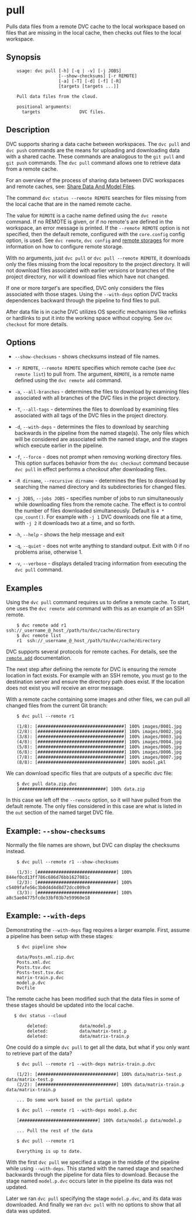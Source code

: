 # pull

Pulls data files from a remote DVC cache to the local workspace based on files
that are missing in the local cache, then checks out files to the local
workspace.

## Synopsis

```usage
    usage: dvc pull [-h] [-q | -v] [-j JOBS]
                    [--show-checksums] [-r REMOTE]
                    [-a] [-T] [-d] [-f] [-R]
                    [targets [targets ...]]

    Pull data files from the cloud.

    positional arguments:
      targets               DVC files.
```

## Description

DVC supports sharing a data cache between workspaces.  The `dvc pull` and
`dvc push` commands are the means for uploading and downloading data with a
shared cache.  These commands are analogous to the `git pull` and `git push`
commands. The `dvc pull` command allows one to retrieve data from a remote cache.

For an overview of the process of sharing data between DVC workspaces and remote
caches, see:
[Share Data And Model Files](/doc/use-cases/share-data-and-model-files).

The command `dvc status --remote REMOTE` searches for files missing from the
local cache that are in the named remote cache.

The value for `REMOTE` is a cache name defined using the `dvc remote` command.
If no REMOTE is given, or if no remote's are defined in the workspace, an error
message is printed.  If the `--remote REMOTE` option is not specified, then the
default remote, configured with the `core.config` config option, is used.  See
`dvc remote`, `dvc config` and [remote storages](/doc/get-started/configure)
for more information on how to configure remote storage.

With no arguments, just `dvc pull` or `dvc pull --remote REMOTE`, it downloads
only the files missing from the local repository to the project directory.  It
will not download files associated with earlier versions or branches of the
project directory, nor will it download files which have not changed.

If one or more _target_'s are specified, DVC only considers the files associated
with those stages.  Using the `--with-deps` option DVC tracks dependences
backward through the pipeline to find files to pull.

After data file is in cache DVC utilizes OS specific mechanisms like reflinks or
hardlinks to put it into the working space without copying. See `dvc checkout`
for more details.

## Options

* `--show-checksums` - shows checksums instead of file names.

* `-r REMOTE`, `--remote REMOTE` specifies which remote cache 
  (see `dvc remote list`) to pull from. The argument, `REMOTE`, is a
  remote name defined using the `dvc remote add` command.

* `-a`, `--all-branches` - determines the files to download by examining files
  associated with all branches of the DVC files in the project directory.

* `-T`, `--all-tags` - determines the files to download by examining files
  associated with all tags of the DVC files in the project directory.

* `-d`, `--with-deps` - determines the files to download by searching backwards
  in the pipeline from the named stage(s).  The only files which will be
  considered are associated with the named stage, and the stages which execute
  earlier in the pipeline.

* `-f`, `--force` - does not prompt when removing working directory files. This
  option surfaces behavior from the `dvc checkout` command because `dvc pull`
  in effect performs a _checkout_ after downloading files.

* `-R dirname`, `--recursive dirname` - determines the files to download by
  searching the named directory and its subdirectories for changed files.

* `-j JOBS`, `--jobs JOBS` - specifies number of jobs to run simultaneously while
  downloading files from the remote cache.  The effect is to control the number
  of files downloaded simultaneously.  Default is `4 * cpu_count()`. For example
  with `-j 1` DVC downloads one file at a time, with `-j 2` it downloads two at
  a time, and so forth.

* `-h`, `--help` - shows the help message and exit

* `-q`, `--quiet` - does not write anything to standard output. Exit with 0 if
  no problems arise, otherwise 1.

* `-v`, `--verbose` - displays detailed tracing information from executing the
  `dvc pull` command.

## Examples

Using the `dvc pull` command requires us to define a remote cache.  To start,
one uses the `dvc remote add` command with this as an example of an SSH remote.

```dvc
    $ dvc remote add r1 ssh://_username_@_host_/path/to/dvc/cache/directory
    $ dvc remote list
    r1	ssh://_username_@_host_/path/to/dvc/cache/directory
```

DVC supports several protocols for remote caches.  For details, see the
[`remote add`](/doc/commands-reference/remote-add) documentation.

The next step after defining the remote for DVC is ensuring the remote location
in fact exists.  For example with an SSH remote, you must go to the destination
server and ensure the directory path does exist.  If the location does not exist
you will receive an error message.

With a remote cache containing some images and other files, we can pull all
changed files from the current Git branch:

```dvc
    $ dvc pull --remote r1

    (1/8): [#################################] 100% images/0001.jpg
    (2/8): [#################################] 100% images/0002.jpg
    (3/8): [#################################] 100% images/0003.jpg
    (4/8): [#################################] 100% images/0004.jpg
    (5/8): [#################################] 100% images/0005.jpg
    (6/8): [#################################] 100% images/0006.jpg
    (7/8): [#################################] 100% images/0007.jpg
    (8/8): [#################################] 100% model.pkl
```

We can download specific files that are outputs of a specific dvc file:

```dvc
    $ dvc pull data.zip.dvc
    [#################################] 100% data.zip
```

In this case we left off the `--remote` option, so it will have pulled from the
default remote.  The only files considered in this case are what is listed in
the `out` section of the named target DVC file.

## Example: `--show-checksums`

Normally the file names are shown, but DVC can display the checksums instead.

```dvc
    $ dvc pull --remote r1 --show-checksums

    (1/3): [##############################] 100% 844ef0cd13ff786c686d76bb1627081c
    (2/3): [##############################] 100% c5409fafe56c3b0d4d4d8d72dcc009c0
    (3/3): [##############################] 100% a8c5ae04775fcde33bf03b7e59960e18
```

## Example: `--with-deps`

Demonstrating the `--with-deps` flag requires a larger example.  First, assume
a pipeline has been setup with these stages:

```dvc
    $ dvc pipeline show

    data/Posts.xml.zip.dvc
    Posts.xml.dvc
    Posts.tsv.dvc
    Posts-test.tsv.dvc
    matrix-train.p.dvc
    model.p.dvc
    Dvcfile
```

The remote cache has been modified such that the data files in some of these
stages should be updated into the local cache.

```dvc
   $ dvc status --cloud

    	deleted:            data/model.p
	    deleted:            data/matrix-test.p
	    deleted:            data/matrix-train.p
```

One could do a simple `dvc pull` to get all the data, but what if you only want
to retrieve part of the data?

```dvc
    $ dvc pull --remote r1 --with-deps matrix-train.p.dvc 

    (1/2): [##############################] 100% data/matrix-test.p data/matrix-test.p
    (2/2): [##############################] 100% data/matrix-train.p data/matrix-train.p

    ... Do some work based on the partial update

    $ dvc pull --remote r1 --with-deps model.p.dvc 

    [##############################] 100% data/model.p data/model.p

    ... Pull the rest of the data

    $ dvc pull --remote r1 

    Everything is up to date.
```

With the first `dvc pull` we specified a stage in the middle of the pipeline
while using `--with-deps`.  This started with the named stage and searched
backwards through the pipeline for data files to download.  Because the stage
named `model.p.dvc` occurs later in the pipeline its data was not updated.

Later we ran `dvc pull` specifying the stage `model.p.dvc`, and its data was
downloaded.  And finally we ran `dvc pull` with no options to show that all
data was updated.
